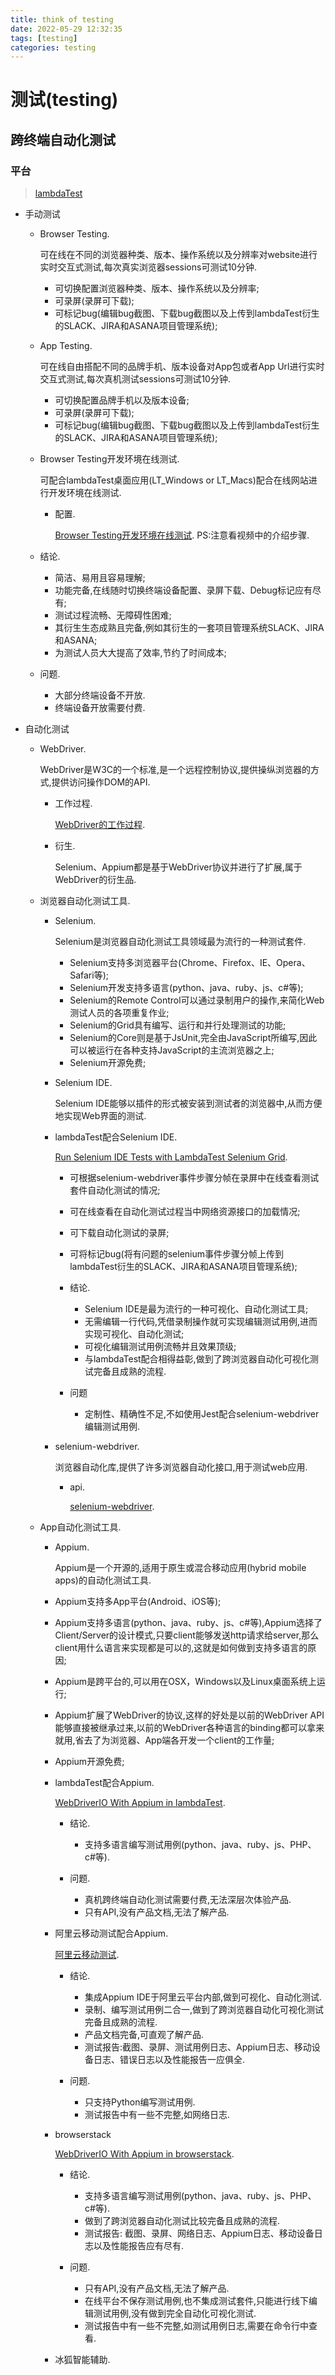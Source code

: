 ```yaml
---
title: think of testing
date: 2022-05-29 12:32:35
tags: [testing]
categories: testing
---
```


# 测试(testing)

## 跨终端自动化测试

### 平台

> <a href='https://www.lambdatest.com/'>lambdaTest</a>

- 手动测试

  - Browser Testing.

    可在线在不同的浏览器种类、版本、操作系统以及分辨率对website进行实时交互式测试,每次真实浏览器sessions可测试10分钟.

    - 可切换配置浏览器种类、版本、操作系统以及分辨率;
    - 可录屏(录屏可下载);
    - 可标记bug(编辑bug截图、下载bug截图以及上传到lambdaTest衍生的SLACK、JIRA和ASANA项目管理系统);

  - App Testing.

    可在线自由搭配不同的品牌手机、版本设备对App包或者App Url进行实时交互式测试,每次真机测试sessions可测试10分钟.

    - 可切换配置品牌手机以及版本设备;
    - 可录屏(录屏可下载);
    - 可标记bug(编辑bug截图、下载bug截图以及上传到lambdaTest衍生的SLACK、JIRA和ASANA项目管理系统);

  - Browser Testing开发环境在线测试.

    可配合lambdaTest桌面应用(LT_Windows or LT_Macs)配合在线网站进行开发环境在线测试.

    - 配置.

      <a href='https://www.lambdatest.com/support/docs/testing-locally-hosted-pages/'>Browser Testing开发环境在线测试</a>. PS:注意看视频中的介绍步骤.

  - 结论.
  
    - 简洁、易用且容易理解;
    - 功能完备,在线随时切换终端设备配置、录屏下载、Debug标记应有尽有;
    - 测试过程流畅、无障碍性困难;
    - 其衍生生态成熟且完备,例如其衍生的一套项目管理系统SLACK、JIRA和ASANA;
    - 为测试人员大大提高了效率,节约了时间成本;

  - 问题.

    - 大部分终端设备不开放.
    - 终端设备开放需要付费.

- 自动化测试

  - WebDriver.

    WebDriver是W3C的一个标准,是一个远程控制协议,提供操纵浏览器的方式,提供访问操作DOM的API.
  
    - 工作过程.
    
      <a href='https://blog.csdn.net/ant_ren/article/details/7970793'>WebDriver的工作过程</a>.
    
    - 衍生.

      Selenium、Appium都是基于WebDriver协议并进行了扩展,属于WebDriver的衍生品.

  - 浏览器自动化测试工具.

    - Selenium.

      Selenium是浏览器自动化测试工具领域最为流行的一种测试套件.

      - Selenium支持多浏览器平台(Chrome、Firefox、IE、Opera、Safari等);
      - Selenium开发支持多语言(python、java、ruby、js、c#等);
      - Selenium的Remote Control可以通过录制用户的操作,来简化Web测试人员的各项重复作业;
      - Selenium的Grid具有编写、运行和并行处理测试的功能;
      - Selenium的Core则是基于JsUnit,完全由JavaScript所编写,因此可以被运行在各种支持JavaScript的主流浏览器之上;
      - Selenium开源免费;

    - Selenium IDE.

      Selenium IDE能够以插件的形式被安装到测试者的浏览器中,从而方便地实现Web界面的测试.
    
    - lambdaTest配合Selenium IDE.

      <a href='https://www.lambdatest.com/support/docs/run-selenium-ide-tests-on-lambdatest-selenium-cloud-grid/'>Run Selenium IDE Tests with LambdaTest Selenium Grid</a>.

      - 可根据selenium-webdriver事件步骤分帧在录屏中在线查看测试套件自动化测试的情况;
      - 可在线查看在自动化测试过程当中网络资源接口的加载情况;
      - 可下载自动化测试的录屏;
      - 可将标记bug(将有问题的selenium事件步骤分帧上传到lambdaTest衍生的SLACK、JIRA和ASANA项目管理系统);

      - 结论.

        - Selenium IDE是最为流行的一种可视化、自动化测试工具;
        - 无需编辑一行代码,凭借录制操作就可实现编辑测试用例,进而实现可视化、自动化测试;
        - 可视化编辑测试用例流畅并且效果顶级;
        - 与lambdaTest配合相得益彰,做到了跨浏览器自动化可视化测试完备且成熟的流程.

      - 问题

        - 定制性、精确性不足,不如使用Jest配合selenium-webdriver编辑测试用例.

    - selenium-webdriver.

      浏览器自动化库,提供了许多浏览器自动化接口,用于测试web应用.
      
      - api.
      
        <a href='https://www.selenium.dev/selenium/docs/api/javascript/'>selenium-webdriver</a>.

  - App自动化测试工具.

    - Appium.

      Appium是一个开源的,适用于原生或混合移动应用(hybrid mobile apps)的自动化测试工具.
    - Appium支持多App平台(Android、iOS等);
    - Appium支持多语言(python、java、ruby、js、c#等),Appium选择了Client/Server的设计模式,只要client能够发送http请求给server,那么client用什么语言来实现都是可以的,这就是如何做到支持多语言的原因;
    - Appium是跨平台的,可以用在OSX，Windows以及Linux桌面系统上运行;
    - Appium扩展了WebDriver的协议,这样的好处是以前的WebDriver API能够直接被继承过来,以前的WebDriver各种语言的binding都可以拿来就用,省去了为浏览器、App端各开发一个client的工作量;
    - Appium开源免费;

    - lambdaTest配合Appium.

      <a href='https://www.lambdatest.com/support/docs/appium-nodejs-webdriverio/'>WebDriverIO With Appium in lambdaTest</a>.
    
      - 结论.
      
        - 支持多语言编写测试用例(python、java、ruby、js、PHP、c#等).

      - 问题.
    
        - 真机跨终端自动化测试需要付费,无法深层次体验产品.
        - 只有API,没有产品文档,无法了解产品.
    
    - 阿里云移动测试配合Appium.

      <a href='https://help.aliyun.com/document_detail/175761.html'>阿里云移动测试</a>.
    
      - 结论.
        
        - 集成Appium IDE于阿里云平台内部,做到可视化、自动化测试.
        - 录制、编写测试用例二合一,做到了跨浏览器自动化可视化测试完备且成熟的流程.
        - 产品文档完备,可直观了解产品.
        - 测试报告:截图、录屏、测试用例日志、Appium日志、移动设备日志、错误日志以及性能报告一应俱全.
      
      - 问题.
      
        - 只支持Python编写测试用例.
        - 测试报告中有一些不完整,如网络日志.
      
    - browserstack
    
      <a href='https://www.browserstack.com/docs/app-automate/appium/getting-started/nodejs/webdriverio'>WebDriverIO With Appium in browserstack</a>.

      - 结论.

        - 支持多语言编写测试用例(python、java、ruby、js、PHP、c#等).
        - 做到了跨浏览器自动化测试比较完备且成熟的流程.
        - 测试报告: 截图、录屏、网络日志、Appium日志、移动设备日志以及性能报告应有尽有.

      - 问题.
        
        - 只有API,没有产品文档,无法了解产品.
        - 在线平台不保存测试用例,也不集成测试套件,只能进行线下编辑测试用例,没有做到完全自动化可视化测试.
        - 测试报告中有一些不完整,如测试用例日志,需要在命令行中查看.
    
    - 冰狐智能辅助.